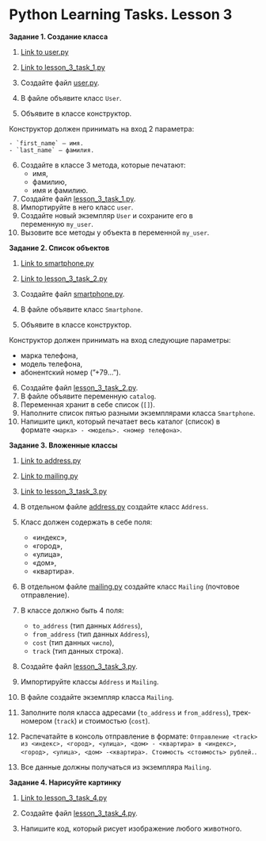 # Python Learning Tasks. Lesson 3

**Задание 1. Создание класса**

1. [Link to user.py](https://github.com/mboldacova/SkyPro-Lesson-3/blob/main/user.py)
   
2. [Link to lesson_3_task_1.py](https://github.com/mboldacova/SkyPro-Lesson-3/blob/main/lesson_3_task_1.py)
   
3. Создайте файл [user.py](https://github.com/mboldacova/SkyPro-Lesson-3/blob/main/user.py).
4. В файле объявите класс `User`.
5. Объявите в классе конструктор.

Конструктор должен принимать на вход 2 параметра:

    - `first_name` — имя.
    - `last_name` — фамилия.

6. Создайте в классе 3 метода, которые печатают:
    - имя,
    - фамилию,
    - имя и фамилию.
7. Создайте файл [lesson_3_task_1.py](https://github.com/mboldacova/SkyPro-Lesson-3/blob/main/lesson_3_task_1.py).
8. Импортируйте в него класс `user`.
9. Создайте новый экземпляр `User` и сохраните его в переменную `my_user`.
10. Вызовите все методы у объекта в переменной `my_user`.

**Задание 2. Список объектов**

1. [Link to smartphone.py](https://github.com/mboldacova/SkyPro-Lesson-3/blob/main/smartphone.py)
   
2. [Link to lesson_3_task_2.py](https://github.com/mboldacova/SkyPro-Lesson-3/blob/main/lesson_3_task_2.py)
   
3. Создайте файл [smartphone.py](https://github.com/mboldacova/SkyPro-Lesson-3/blob/main/smartphone.py).
4. В файле объявите класс `Smartphone`.
5. Объявите в классе конструктор.

Конструктор должен принимать на вход следующие параметры:

- марка телефона,
- модель телефона,
- абонентский номер (”+79…”).
  
6. Создайте файл [lesson_3_task_2.py](https://github.com/mboldacova/SkyPro-Lesson-3/blob/main/lesson_3_task_2.py).
7. В файле объявите переменную `catalog`.
8. Переменная хранит в себе список (`[]`).
9. Наполните список пятью разными экземплярами класса `Smartphone`.
10. Напишите цикл, который печатает весь каталог (список) в формате `<марка> - <модель>. <номер телефона>`.

**Задание 3. Вложенные классы**

1. [Link to address.py](https://github.com/mboldacova/SkyPro-Lesson-3/blob/main/address.py)
2. [Link to mailing.py](https://github.com/mboldacova/SkyPro-Lesson-3/blob/main/mailing.py)
3. [Link to lesson_3_task_3.py](https://github.com/mboldacova/SkyPro-Lesson-3/blob/main/lesson_3_task_3.py)
4. В отдельном файле [address.py](https://github.com/mboldacova/SkyPro-Lesson-3/blob/main/address.py) создайте класс `Address`.
5. Класс должен содержать в себе поля:
    - «индекс»,
    - «город»,
    - «улица»,
    - «дом»,
    - «квартира».
6. В отдельном файле [mailing.py](https://github.com/mboldacova/SkyPro-Lesson-3/blob/main/mailing.py) создайте класс `Mailing` (почтовое отправление).
7. В классе должно быть 4 поля:
    - `to_address` (тип данных `Address`),
    - `from_address` (тип данных `Address`),
    - `cost` (тип данных `число`),
    - `track` (тип данных строка).
8. Создайте файл [lesson_3_task_3.py](https://github.com/mboldacova/SkyPro-Lesson-3/blob/main/lesson_3_task_3.py).
9. Импортируйте классы `Address` и `Mailing`.
10. В файле создайте экземпляр класса `Mailing`.
11. Заполните поля класса адресами (`to_address` и `from_address`), трек-номером (`track`) и стоимостью (`cost`).
12. Распечатайте в консоль отправление в формате: `Отправление <track> из <индекс>, <город>, <улица>, <дом> - <квартира> в <индекс>, <город>, <улица>, <дом> -<квартира>. Стоимость <стоимость> рублей.`.

13. Все данные должны получаться из экземпляра `Mailing`.

**Задание 4. Нарисуйте картинку**

1. [Link to lesson_3_task_4.py](https://github.com/mboldacova/SkyPro-Lesson-3/blob/main/lesson_3_task_4.py)
   
2. Создайте файл [lesson_3_task_4.py](https://github.com/mboldacova/SkyPro-Lesson-3/blob/main/lesson_3_task_4.py).
3. Напишите код, который рисует изображение любого животного.

